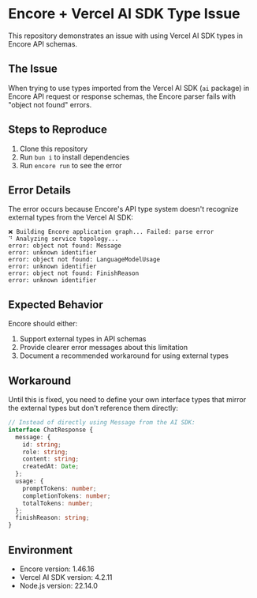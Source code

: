 # Encore + Vercel AI SDK Type Issue

This repository demonstrates an issue with using Vercel AI SDK types in Encore API schemas.

## The Issue

When trying to use types imported from the Vercel AI SDK (`ai` package) in Encore API request or response schemas, the Encore parser fails with "object not found" errors.

## Steps to Reproduce

1. Clone this repository
2. Run `bun i` to install dependencies
3. Run `encore run` to see the error

## Error Details

The error occurs because Encore's API type system doesn't recognize external types from the Vercel AI SDK:

```
❌ Building Encore application graph... Failed: parse error
⠙ Analyzing service topology...
error: object not found: Message
error: unknown identifier
error: object not found: LanguageModelUsage
error: unknown identifier
error: object not found: FinishReason
error: unknown identifier
```

## Expected Behavior

Encore should either:

1. Support external types in API schemas
2. Provide clearer error messages about this limitation
3. Document a recommended workaround for using external types

## Workaround

Until this is fixed, you need to define your own interface types that mirror the external types but don't reference them directly:

```typescript
// Instead of directly using Message from the AI SDK:
interface ChatResponse {
  message: {
    id: string;
    role: string;
    content: string;
    createdAt: Date;
  };
  usage: {
    promptTokens: number;
    completionTokens: number;
    totalTokens: number;
  };
  finishReason: string;
}
```

## Environment

- Encore version: 1.46.16
- Vercel AI SDK version: 4.2.11
- Node.js version: 22.14.0
